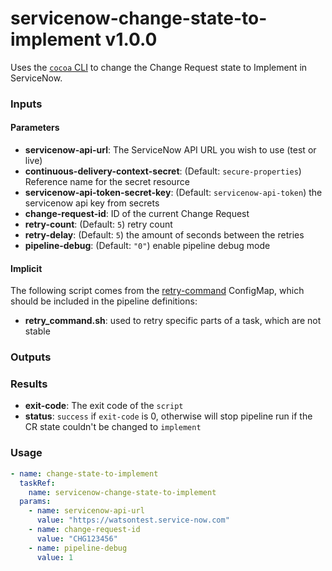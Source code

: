 # servicenow-change-state-to-implement v1.0.0

Uses the [`cocoa` CLI](https://github.ibm.com/cocoa/scripts) to change the Change Request state to Implement in ServiceNow.

### Inputs

#### Parameters
 - **servicenow-api-url**: The ServiceNow API URL you wish to use (test or live)
 - **continuous-delivery-context-secret**: (Default: `secure-properties`) Reference name for the secret resource
 - **servicenow-api-token-secret-key**: (Default: `servicenow-api-token`) the servicenow api key from secrets
 - **change-request-id**: ID of the current Change Request
 - **retry-count**: (Default: `5`) retry count
 - **retry-delay**: (Default: `5`) the amount of seconds between the retries
 - **pipeline-debug**: (Default: `"0"`) enable pipeline debug mode

#### Implicit

The following script comes from the [retry-command](../util/configmap-retry.yaml) ConfigMap, which should be included in the pipeline definitions:

 - **retry_command.sh**: used to retry specific parts of a task, which are not stable

### Outputs

### Results

- **exit-code**: The exit code of the `script`
- **status**: `success` if `exit-code` is 0, otherwise will stop pipeline run if the CR state couldn't be changed to `implement`

### Usage

``` yaml
- name: change-state-to-implement
  taskRef:
    name: servicenow-change-state-to-implement
  params:
    - name: servicenow-api-url
      value: "https://watsontest.service-now.com"
    - name: change-request-id
      value: "CHG123456"
    - name: pipeline-debug
      value: 1
```
